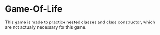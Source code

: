 # Game-Of-Life
This game is made to practice nested classes and class constructor, which are not actually necessary for this game.
